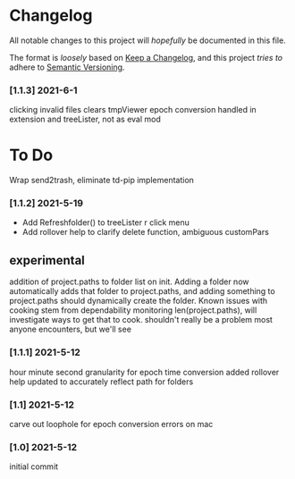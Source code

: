 # Changelog
All notable changes to this project will _hopefully_ be documented in this file.

The format is _loosely_ based on [Keep a Changelog](https://keepachangelog.com/en/1.0.0/),
and this project _tries to_ adhere to [Semantic Versioning](https://semver.org/spec/v2.0.0.html).


### [1.1.3] 2021-6-1
clicking invalid files clears tmpViewer
epoch conversion handled in extension and treeLister, not as eval mod

# To Do  
Wrap send2trash, eliminate td-pip implementation

### [1.1.2] 2021-5-19

- Add Refreshfolder() to treeLister r click menu
- Add rollover help to clarify delete function, ambiguous customPars
## experimental 
addition of project.paths to folder list on init. Adding a folder now automatically adds that folder to project.paths, and adding something to project.paths should dynamically create the folder. Known issues with cooking stem from dependability monitoring len(project.paths), will investigate ways to get that to cook. shouldn't really be a problem most anyone encounters, but we'll see



### [1.1.1] 2021-5-12
hour minute second granularity for epoch time conversion added
rollover help updated to accurately reflect path for folders

### [1.1] 2021-5-12
carve out loophole for epoch conversion errors on mac

### [1.0] 2021-5-12
initial commit
